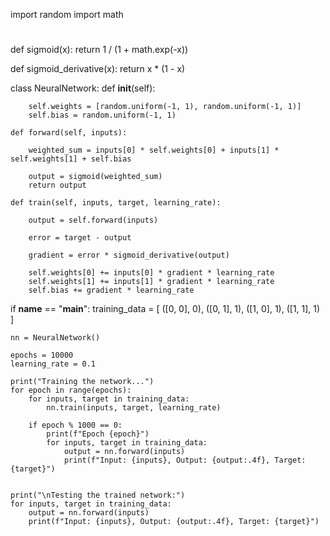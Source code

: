 import random
import math

#
def sigmoid(x):
    return 1 / (1 + math.exp(-x))


def sigmoid_derivative(x):
    return x * (1 - x)


class NeuralNetwork:
    def __init__(self):
      
        self.weights = [random.uniform(-1, 1), random.uniform(-1, 1)] 
        self.bias = random.uniform(-1, 1) 

    def forward(self, inputs):
     
        weighted_sum = inputs[0] * self.weights[0] + inputs[1] * self.weights[1] + self.bias

        output = sigmoid(weighted_sum)
        return output

    def train(self, inputs, target, learning_rate):
       
        output = self.forward(inputs)

        error = target - output

        gradient = error * sigmoid_derivative(output)

        self.weights[0] += inputs[0] * gradient * learning_rate
        self.weights[1] += inputs[1] * gradient * learning_rate
        self.bias += gradient * learning_rate

if __name__ == "__main__":
    training_data = [
        ([0, 0], 0),
        ([0, 1], 1),
        ([1, 0], 1),
        ([1, 1], 1)
    ]

    nn = NeuralNetwork()

    epochs = 10000  
    learning_rate = 0.1  

    print("Training the network...")
    for epoch in range(epochs):
        for inputs, target in training_data:
            nn.train(inputs, target, learning_rate)

        if epoch % 1000 == 0:
            print(f"Epoch {epoch}")
            for inputs, target in training_data:
                output = nn.forward(inputs)
                print(f"Input: {inputs}, Output: {output:.4f}, Target: {target}")

   
    print("\nTesting the trained network:")
    for inputs, target in training_data:
        output = nn.forward(inputs)
        print(f"Input: {inputs}, Output: {output:.4f}, Target: {target}")
